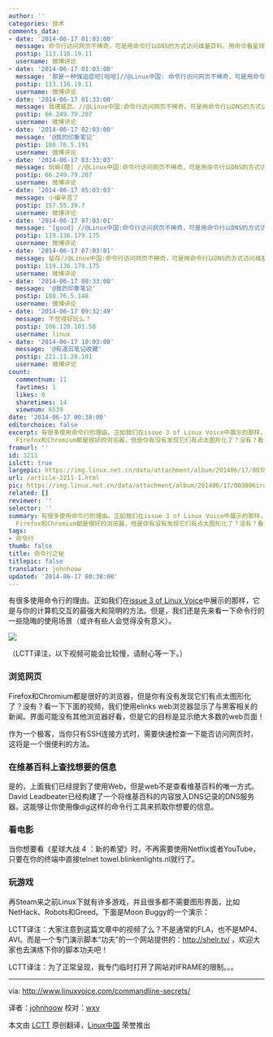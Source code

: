 ```yaml
---
author: ''
categories: 技术
comments_data:
- date: '2014-06-17 01:03:00'
  message: 命令行访问网页不稀奇，可是用命令行以DNS的方式访问维基百科、用命令看星球大战、用命令行玩赛车越障呢？
  postip: 113.116.19.11
  username: 微博评论
- date: '2014-06-17 01:03:00'
  message: '那是一种强迫症吧[哈哈]//@Linux中国: 命令行访问网页不稀奇，可是用命令行以DNS的方式访问维基百科、用命令看星球大战、用命令行玩赛车越障呢？'
  postip: 113.116.19.11
  username: 微博评论
- date: '2014-06-17 01:33:00'
  message: 我德威武。//@Linux中国:命令行访问网页不稀奇，可是用命令行以DNS的方式访问维基百科、用命令看星球大战、用命令行玩赛车越障呢？
  postip: 66.249.79.207
  username: 微博评论
- date: '2014-06-17 02:03:00'
  message: '@我的印象笔记'
  postip: 180.76.5.191
  username: 微博评论
- date: '2014-06-17 03:33:03'
  message: 玩嘛[酷] //@Linux中国:命令行访问网页不稀奇，可是用命令行以DNS的方式访问维基百科、用命令看星球大战、用命令行玩赛车越障呢？
  postip: 66.249.79.207
  username: 微博评论
- date: '2014-06-17 05:03:03'
  message: 小编辛苦了
  postip: 157.55.39.7
  username: 微博评论
- date: '2014-06-17 07:03:01'
  message: '[good] //@Linux中国:命令行访问网页不稀奇，可是用命令行以DNS的方式访问维基百科、用命令看星球大战、用命令行玩赛车越障呢？'
  postip: 119.136.179.175
  username: 微博评论
- date: '2014-06-17 07:03:01'
  message: 留存//@Linux中国:命令行访问网页不稀奇，可是用命令行以DNS的方式访问维基百科、用命令看星球大战、用命令行玩赛车越障呢？
  postip: 119.136.179.175
  username: 微博评论
- date: '2014-06-17 08:33:00'
  message: '@我的印象笔记'
  postip: 180.76.5.148
  username: 微博评论
- date: '2014-06-17 09:32:49'
  message: 不觉得好玩么？
  postip: 106.120.101.58
  username: linux
- date: '2014-06-17 10:03:00'
  message: '@有道云笔记收藏'
  postip: 221.11.20.101
  username: 微博评论
count:
  commentnum: 11
  favtimes: 1
  likes: 0
  sharetimes: 14
  viewnum: 6539
date: '2014-06-17 00:38:00'
editorchoice: false
excerpt: 有很多使用命令行的理由。正如我们在issue 3 of Linux Voice中展示的那样，它是与你的计算机交互的最强大和简明的方法。但是，我们还是先来看一下命令行的一些隐晦的使用场景（或许有些人会觉得没有意义）。  浏览网页
  Firefox和Chromium都是很好的浏览器，但是你有没有发现它们有点太图形化了？没有？看一下下面的视频，我们使用elinks web浏览器显示了与黑客相关的新闻。界面可能没有其他浏览器好看，但是它的目标是显示绝大多数的web页面！  作为一个极客，当你只有SSH连接方式时，需要快速检查一下能否访问网页时，这将是一个很便利的
fromurl: ''
id: 3211
islctt: true
largepic: https://img.linux.net.cn/data/attachment/album/201406/17/003806irdcdkp58ndfmdzf.png
url: /article-3211-1.html
pic: https://img.linux.net.cn/data/attachment/album/201406/17/003806irdcdkp58ndfmdzf.png.thumb.jpg
related: []
reviewer: ''
selector: ''
summary: 有很多使用命令行的理由。正如我们在issue 3 of Linux Voice中展示的那样，它是与你的计算机交互的最强大和简明的方法。但是，我们还是先来看一下命令行的一些隐晦的使用场景（或许有些人会觉得没有意义）。  浏览网页
  Firefox和Chromium都是很好的浏览器，但是你有没有发现它们有点太图形化了？没有？看一下下面的视频，我们使用elinks web浏览器显示了与黑客相关的新闻。界面可能没有其他浏览器好看，但是它的目标是显示绝大多数的web页面！  作为一个极客，当你只有SSH连接方式时，需要快速检查一下能否访问网页时，这将是一个很便利的
tags:
- 命令行
thumb: false
title: 命令行之秘
titlepic: false
translator: johnhoow
updated: '2014-06-17 00:38:00'
---
```


有很多使用命令行的理由。正如我们在[issue 3 of Linux Voice](http://www.linuxvoice.com/issue-3-is-out/)中展示的那样，它是与你的计算机交互的最强大和简明的方法。但是，我们还是先来看一下命令行的一些隐晦的使用场景（或许有些人会觉得没有意义）。


![](/data/attachment/album/201406/17/003806irdcdkp58ndfmdzf.png)


（LCTT译注，以下视频可能会比较慢，请耐心等一下。）


### 浏览网页


Firefox和Chromium都是很好的浏览器，但是你有没有发现它们有点太图形化了？没有？看一下下面的视频，我们使用elinks web浏览器显示了与黑客相关的新闻。界面可能没有其他浏览器好看，但是它的目标是显示绝大多数的web页面！



作为一个极客，当你只有SSH连接方式时，需要快速检查一下能否访问网页时，这将是一个很便利的方法。


### 在维基百科上查找想要的信息


是的，上面我们已经提到了使用Web，但是web不是查看维基百科的唯一方式。David Leadbeater已经构建了一个将维基百科的内容放入DNS记录的DNS服务器。这能够让你使用像dig这样的命令行工具来抓取你想要的信息。



### 看电影


当你想要看《星球大战 4 ：新的希望》时，不再需要使用Netflix或者YouTube，只要在你的终端中直接telnet towel.blinkenlights.nl就行了。



### 玩游戏


再Steam来之前Linux下就有许多游戏，并且很多都不需要图形界面，比如NetHack、Robots和Greed。下面是Moon Buggy的一个演示：



LCTT译注：大家注意到这篇文章中的视频了么？不是通常的FLA，也不是MP4、AVI。而是一个专门演示脚本“功夫”的一个网站提供的：<http://shelr.tv/> ，欢迎大家也去演练下你的脚本功夫吧！


LCTT译注：为了正常呈现，我专门临时打开了网站对IFRAME的限制。。。




---


via: <http://www.linuxvoice.com/commandline-secrets/>


译者：[johnhoow](https://github.com/johnhoow) 校对：[wxy](https://github.com/wxy)


本文由 [LCTT](https://github.com/LCTT/TranslateProject) 原创翻译，[Linux中国](http://linux.cn/) 荣誉推出